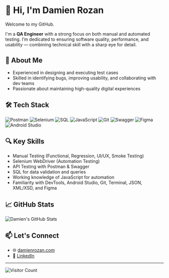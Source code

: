 # 👋 Hi, I'm Damien Rozan

Welcome to my GitHub.

I'm a **QA Engineer** with a strong focus on both manual and automated testing. I’m dedicated to ensuring software quality, performance, and usability — combining technical skill with a sharp eye for detail.

## 💼 About Me

- Experienced in designing and executing test cases  
- Skilled in identifying bugs, improving usability, and collaborating with dev teams  
- Passionate about maintaining high-quality digital experiences

## 🛠️ Tech Stack

![Postman](https://img.shields.io/badge/Postman-FF6C37?style=flat&logo=postman&logoColor=white)
![Selenium](https://img.shields.io/badge/Selenium-43B02A?style=flat&logo=selenium&logoColor=white)
![SQL](https://img.shields.io/badge/SQL-4479A1?style=flat&logo=postgresql&logoColor=white)
![JavaScript](https://img.shields.io/badge/JavaScript-F7DF1E?style=flat&logo=javascript&logoColor=black)
![Git](https://img.shields.io/badge/Git-F05032?style=flat&logo=git&logoColor=white)
![Swagger](https://img.shields.io/badge/Swagger-85EA2D?style=flat&logo=swagger&logoColor=black)
![Figma](https://img.shields.io/badge/Figma-F24E1E?style=flat&logo=figma&logoColor=white)
![Android Studio](https://img.shields.io/badge/Android%20Studio-3DDC84?style=flat&logo=android-studio&logoColor=white)

## 🔍 Key Skills

- Manual Testing (Functional, Regression, UI/UX, Smoke Testing)  
- Selenium WebDriver (Automation Testing)  
- API Testing with Postman & Swagger  
- SQL for data validation and queries  
- Working knowledge of JavaScript for automation  
- Familiarity with DevTools, Android Studio, Git, Terminal, JSON, XML/XSD, and Figma

## 📈 GitHub Stats

![Damien's GitHub Stats](https://github-readme-stats.vercel.app/api?username=damienrozan&show_icons=true&theme=default)

## 📫 Let's Connect

- 🌐 [damienrozan.com](https://damienrozan.com)  
- 💼 [LinkedIn](https://www.linkedin.com/in/damienrozan)

---

![Visitor Count](https://komarev.com/ghpvc/?username=damienrozan&label=Profile%20views&color=0e75b6&style=flat)
